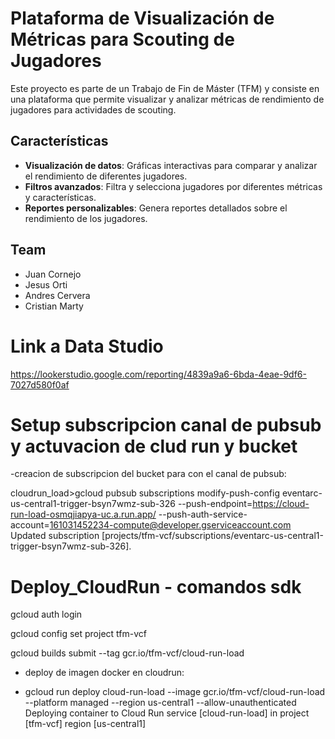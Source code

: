 # Plataforma de Visualización de Métricas para Scouting de Jugadores

Este proyecto es parte de un Trabajo de Fin de Máster (TFM) y consiste en una plataforma que permite visualizar y analizar métricas de rendimiento de jugadores para actividades de scouting.

## Características

- **Visualización de datos**: Gráficas interactivas para comparar y analizar el rendimiento de diferentes jugadores.
- **Filtros avanzados**: Filtra y selecciona jugadores por diferentes métricas y características.
- **Reportes personalizables**: Genera reportes detallados sobre el rendimiento de los jugadores.


## Team
- Juan Cornejo
- Jesus Orti
- Andres Cervera
- Cristian Marty
  

# Link a Data Studio
https://lookerstudio.google.com/reporting/4839a9a6-6bda-4eae-9df6-7027d580f0af


# Setup subscripcion canal de pubsub y actuvacion de clud run y bucket

-creacion de subscripcion del bucket para con el canal de pubsub:

cloudrun_load>gcloud pubsub subscriptions modify-push-config eventarc-us-central1-trigger-bsyn7wmz-sub-326 --push-endpoint=https://cloud-run-load-osmqjiapya-uc.a.run.app/ --push-auth-service-account=161031452234-compute@developer.gserviceaccount.com
Updated subscription [projects/tfm-vcf/subscriptions/eventarc-us-central1-trigger-bsyn7wmz-sub-326].


# Deploy_CloudRun - comandos sdk

gcloud auth login

gcloud config set project tfm-vcf

gcloud builds submit --tag gcr.io/tfm-vcf/cloud-run-load

- deploy de imagen docker en cloudrun:
  
- gcloud run deploy cloud-run-load --image gcr.io/tfm-vcf/cloud-run-load --platform managed --region us-central1 --allow-unauthenticated
Deploying container to Cloud Run service [cloud-run-load] in project [tfm-vcf] region [us-central1]
